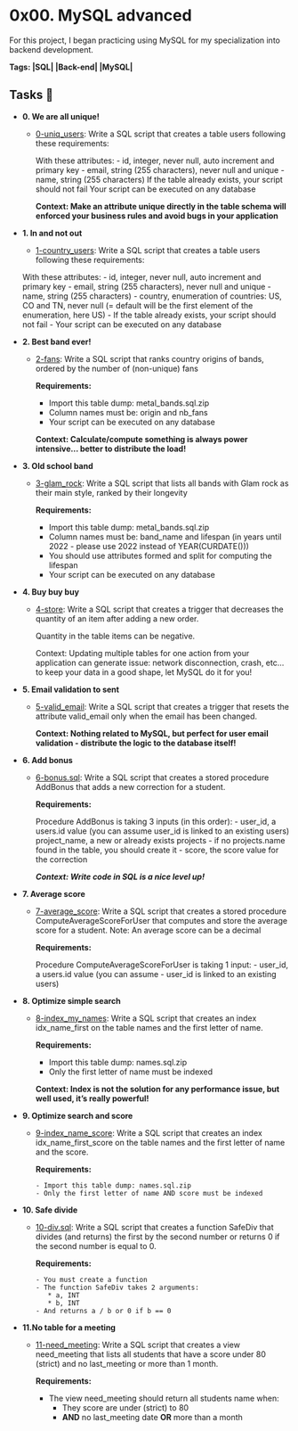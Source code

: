 #  0x00. MySQL advanced 

For this project, I began practicing using MySQL for my specialization into backend development.

**Tags: |SQL| |Back-end| |MySQL|**

## Tasks :page_with_curl:

* **0. We are all unique!**
  * [0-uniq_users](./0-uniq_users.sql): Write a SQL script that creates a table users following these requirements:

    With these attributes:
        - id, integer, never null, auto increment and primary key
        - email, string (255 characters), never null and unique
        - name, string (255 characters)
    If the table already exists, your script should not fail
    Your script can be executed on any database

    **Context: Make an attribute unique directly in the table schema will enforced your business rules and avoid bugs in your application**





* **1. In and not out**
    * [1-country_users](./1-country_users.sql): Write a SQL script that creates a table users following these requirements:

    With these attributes:
        - id, integer, never null, auto increment and primary key
        - email, string (255 characters), never null and unique
        - name, string (255 characters)
        - country, enumeration of countries: US, CO and TN, never null (= default will be the first element of the enumeration, here US)
        - If the table already exists, your script should not fail
        - Your script can be executed on any database



* **2. Best band ever!**
  * [2-fans](./2-fans.sql): Write a SQL script that ranks country origins of bands, ordered by the number of (non-unique) fans

    **Requirements:**

    - Import this table dump: metal_bands.sql.zip
    - Column names must be: origin and nb_fans
    - Your script can be executed on any database

    **Context: Calculate/compute something is always power intensive… better to distribute the load!**



* **3. Old school band**
  * [3-glam_rock](./3-glam_rock.sql): Write a SQL script that lists all bands with Glam rock as their main style, ranked by their longevity

    **Requirements:**

    - Import this table dump: metal_bands.sql.zip
    - Column names must be: band_name and lifespan (in years until 2022 - please use 2022 instead of YEAR(CURDATE()))
    - You should use attributes formed and split for computing the lifespan
    - Your script can be executed on any database



* **4. Buy buy buy**
  * [4-store](./4-store.sql): Write a SQL script that creates a trigger that decreases the quantity of an item after adding a new order.

    Quantity in the table items can be negative.

    Context: Updating multiple tables for one action from your application can generate issue: network disconnection, crash, etc… to keep your data in a good shape, let MySQL do it for you!




* **5. Email validation to sent**
  * [5-valid_email](./5-valid_email.sql): Write a SQL script that creates a trigger that resets the attribute valid_email only when the email has been changed.

    **Context: Nothing related to MySQL, but perfect for user email validation - distribute the logic to the database itself!**






* **6. Add bonus**
  * [6-bonus.sql](./6-bonus.sql): Write a SQL script that creates a stored procedure AddBonus that adds a new correction for a student.

    **Requirements:**

    Procedure AddBonus is taking 3 inputs (in this order):
        - user_id, a users.id value (you can assume user_id is linked to an existing users)
        project_name, a new or already exists projects - if no projects.name found in the table, you should create it
        - score, the score value for the correction

    ***Context: Write code in SQL is a nice level up!***


* **7. Average score**
  * [7-average_score](./7-average_score.sql): Write a SQL script that creates a stored procedure ComputeAverageScoreForUser that computes and store the average score for a student. Note: An average score can be a decimal

    **Requirements:**

    Procedure ComputeAverageScoreForUser is taking 1 input:
        - user_id, a users.id value (you can assume - user_id is linked to an existing users)


* **8. Optimize simple search**
  * [8-index_my_names](./8-index_my_names.sql): Write a SQL script that creates an index idx_name_first on the table names and the first letter of name.

    **Requirements:**

    - Import this table dump: names.sql.zip
    - Only the first letter of name must be indexed

    **Context: Index is not the solution for any performance issue, but well used, it’s really powerful!**


* **9. Optimize search and score**
  * [9-index_name_score](./9-index_name_score.sql): Write a SQL script that creates an index idx_name_first_score on the table names and the first letter of name and the score.

    **Requirements:**

        - Import this table dump: names.sql.zip
        - Only the first letter of name AND score must be indexed



* **10. Safe divide**
  * [10-div.sql](./10-div.sql): Write a SQL script that creates a function SafeDiv that divides (and returns) the first by the second number or returns 0 if the second number is equal to 0.

    **Requirements:**

        - You must create a function
        - The function SafeDiv takes 2 arguments:
           * a, INT
           * b, INT
        - And returns a / b or 0 if b == 0



* **11.No table for a meeting**
  * [11-need_meeting](./11-need_meeting.sql): Write a SQL script that creates a view need_meeting that lists all students that have a score under 80 (strict) and no last_meeting or more than 1 month.

    **Requirements:**

    - The view need_meeting should return all students name when:
        * They score are under (strict) to 80
        * **AND** no last_meeting date **OR** more than a month
